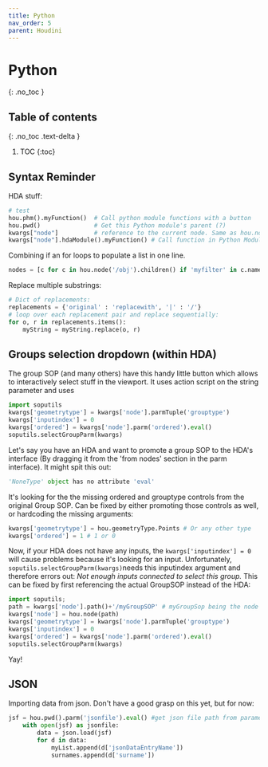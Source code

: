 ```yaml
---
title: Python
nav_order: 5
parent: Houdini
---
```


# Python
{: .no_toc }

## Table of contents
{: .no_toc .text-delta }

1. TOC
{:toc}

## Syntax Reminder
HDA stuff:
```python
# test
hou.phm().myFunction()  # Call python module functions with a button
hou.pwd()               # Get this Python module's parent (?)
kwargs["node"]          # reference to the current node. Same as hou.node('.') ?
kwargs["node"].hdaModule().myFunction() # Call function in Python Module from other places (such as OnLoaded)
```

Combining if an for loops to populate a list in one line.
```python
nodes = [c for c in hou.node('/obj').children() if 'myfilter' in c.name()]
```

Replace multiple substrings:
```python
# Dict of replacements:
replacements = {'original' : 'replacewith', '|' : '/'}
# loop over each replacement pair and replace sequentially:
for o, r in replacements.items():
    myString = myString.replace(o, r)
```

## Groups selection dropdown (within HDA)
The group SOP (and many others) have this handy little button which allows to interactively select stuff in the viewport. It uses action script on the string parameter and uses
```python
import soputils
kwargs['geometrytype'] = kwargs['node'].parmTuple('grouptype')
kwargs['inputindex'] = 0
kwargs['ordered'] = kwargs['node'].parm('ordered').eval()
soputils.selectGroupParm(kwargs)
```
Let's say you have an HDA and want to promote a group SOP to the HDA's interface (By dragging it from the 'from nodes' section in the parm interface). It might spit this out:
```python
'NoneType' object has no attribute 'eval'
```
It's looking for the the missing ordered and grouptype controls from the original Group SOP. Can be fixed by either promoting those controls as well, or hardcoding the missing arguments:
```python
kwargs['geometrytype'] = hou.geometryType.Points # Or any other type
kwargs['ordered'] = 1 # 1 or 0
```
Now, if your HDA does not have any inputs, the ```kwargs['inputindex'] = 0``` will cause problems because it's looking for an input. Unfortunately, ```soputils.selectGroupParm(kwargs)```needs this inputindex argument and therefore errors out:
*Not enough inputs connected to select this group.*
This can be fixed by first referencing the actual GroupSOP instead of the HDA:
```python
import soputils;
path = kwargs['node'].path()+'/myGroupSOP' # myGroupSop being the node the selection takes place
kwargs['node'] = hou.node(path)
kwargs['geometrytype'] = kwargs['node'].parmTuple('grouptype')
kwargs['inputindex'] = 0
kwargs['ordered'] = kwargs['node'].parm('ordered').eval()
soputils.selectGroupParm(kwargs)
```
Yay!

## JSON
Importing data from json. Don't have a good grasp on this yet, but for now:
```python
jsf = hou.pwd().parm('jsonfile').eval() #get json file path from parameter
    with open(jsf) as jsonfile:
        data = json.load(jsf)
        for d in data:
            myList.append(d['jsonDataEntryName'])
            surnames.append(d['surname'])
```
